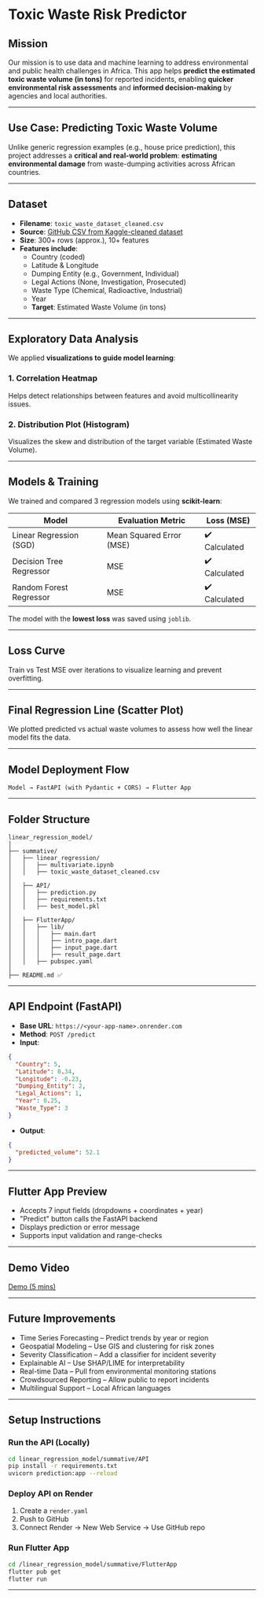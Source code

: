 # Toxic Waste Risk Predictor

## Mission
Our mission is to use data and machine learning to address environmental and public health challenges in Africa. This app helps **predict the estimated toxic waste volume (in tons)** for reported incidents, enabling **quicker environmental risk assessments** and **informed decision-making** by agencies and local authorities.

---

## Use Case: Predicting Toxic Waste Volume
Unlike generic regression examples (e.g., house price prediction), this project addresses a **critical and real-world problem**: **estimating environmental damage** from waste-dumping activities across African countries.

---

## Dataset

- **Filename**: `toxic_waste_dataset_cleaned.csv`
- **Source**: [GitHub CSV from Kaggle-cleaned dataset](https://raw.githubusercontent.com/rodwol/new_LR/main/linear_regression_model/summative/linear_regression/toxic_waste_dataset_cleaned.csv)
- **Size**: 300+ rows (approx.), 10+ features
- **Features include**:
  - Country (coded)
  - Latitude & Longitude
  - Dumping Entity (e.g., Government, Individual)
  - Legal Actions (None, Investigation, Prosecuted)
  - Waste Type (Chemical, Radioactive, Industrial)
  - Year
  - **Target**: Estimated Waste Volume (in tons)

---

## Exploratory Data Analysis

We applied **visualizations to guide model learning**:

### 1. Correlation Heatmap
Helps detect relationships between features and avoid multicollinearity issues.

### 2. Distribution Plot (Histogram)
Visualizes the skew and distribution of the target variable (Estimated Waste Volume).

---

## Models & Training

We trained and compared 3 regression models using **scikit-learn**:

| Model                  | Evaluation Metric | Loss (MSE) |
|------------------------|-------------------|------------|
| Linear Regression (SGD) | Mean Squared Error (MSE) | ✔️ Calculated |
| Decision Tree Regressor | MSE | ✔️ Calculated |
| Random Forest Regressor | MSE | ✔️ Calculated |

The model with the **lowest loss** was saved using `joblib`.

---

## Loss Curve

Train vs Test MSE over iterations to visualize learning and prevent overfitting.

---

## Final Regression Line (Scatter Plot)

We plotted predicted vs actual waste volumes to assess how well the linear model fits the data.

---

## Model Deployment Flow

```
Model → FastAPI (with Pydantic + CORS) → Flutter App
```

---

## Folder Structure

```
linear_regression_model/
│
├── summative/
│   ├── linear_regression/
│   │   ├── multivariate.ipynb
│   │   ├── toxic_waste_dataset_cleaned.csv
│
│   ├── API/
│   │   ├── prediction.py
│   │   ├── requirements.txt
│   │   ├── best_model.pkl
│
│   ├── FlutterApp/
│   │   ├── lib/
│   │   │   ├── main.dart
│   │   │   ├── intro_page.dart
│   │   │   ├── input_page.dart
│   │   │   ├── result_page.dart
│   │   ├── pubspec.yaml
│
├── README.md ✅
```

---

## API Endpoint (FastAPI)

- **Base URL**: `https://<your-app-name>.onrender.com`
- **Method**: `POST /predict`
- **Input**:
```json
{
  "Country": 5,
  "Latitude": 0.34,
  "Longitude": -0.23,
  "Dumping_Entity": 2,
  "Legal_Actions": 1,
  "Year": 0.25,
  "Waste_Type": 3
}
```
- **Output**:
```json
{
  "predicted_volume": 52.1
}
```

---

## Flutter App Preview

- Accepts 7 input fields (dropdowns + coordinates + year)
- "Predict" button calls the FastAPI backend
- Displays prediction or error message
- Supports input validation and range-checks

---

## Demo Video

[Demo (5 mins)](https://www.canva.com/design/DAGuhRQChfY/3ShJka-8cluUOac2GdTtpQ/edit?utm_content=DAGuhRQChfY&utm_campaign=designshare&utm_medium=link2&utm_source=sharebutton)

---

## Future Improvements

- Time Series Forecasting – Predict trends by year or region
- Geospatial Modeling – Use GIS and clustering for risk zones
- Severity Classification – Add a classifier for incident severity
- Explainable AI – Use SHAP/LIME for interpretability
- Real-time Data – Pull from environmental monitoring stations
- Crowdsourced Reporting – Allow public to report incidents
- Multilingual Support – Local African languages

---

## Setup Instructions

### Run the API (Locally)
```bash
cd linear_regression_model/summative/API
pip install -r requirements.txt
uvicorn prediction:app --reload
```

### Deploy API on Render
1. Create a `render.yaml`
2. Push to GitHub
3. Connect Render → New Web Service → Use GitHub repo

### Run Flutter App
```bash
cd /linear_regression_model/summative/FlutterApp
flutter pub get
flutter run
```

---


